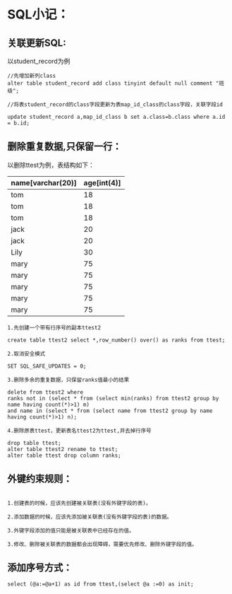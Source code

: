 # SQL小记：

## 关联更新SQL:

以student_record为例
```
//先增加新列class
alter table student_record add class tinyint default null comment "班级"; 

//将表student_record的class字段更新为表map_id_class的class字段，关联字段id

update student_record a,map_id_class b set a.class=b.class where a.id = b.id; 
```

## 删除重复数据,只保留一行：

以删除ttest为例，表结构如下：

|name[varchar(20)]|age[int(4)]|
|---|---|
|tom|18|
|tom|18|
|tom|18|
|jack|20|
|jack|20|
|Lily|30|
|mary|75|
|mary|75|
|mary|75|
|mary|75|
|mary|75|
```
1.先创建一个带有行序号的副本ttest2

create table ttest2 select *,row_number() over() as ranks from ttest;

2.取消安全模式

SET SQL_SAFE_UPDATES = 0;

3.删除多余的重复数据，只保留ranks值最小的结果

delete from ttest2 where 
ranks not in (select * from (select min(ranks) from ttest2 group by name having count(*)>1) m)
and name in (select * from (select name from ttest2 group by name having count(*)>1) n);

4.删除原表ttest，更新表名ttest2为ttest,并去掉行序号

drop table ttest;
alter table ttest2 rename to ttest;
alter table ttest drop column ranks;
```

## 外键约束规则：
```

1.创建表的时候，应该先创建被关联表(没有外键字段的表)。

2.添加数据的时候，应该先添加被关联表(没有外键字段的表)的数据。

3.外键字段添加的值只能是被关联表中已经存在的值。

3.修改、删除被关联表的数据都会出现障碍，需要优先修改、删除外键字段的值。
```

## 添加序号方式：
```
select (@a:=@a+1) as id from ttest,(select @a :=0) as init;
```
